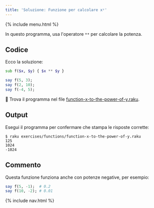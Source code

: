 ```yaml
---
title: 'Soluzione: Funzione per calcolare xʸ'
---
```


{% include menu.html %}

In questo programma, usa l'operatore `**` per calcolare la potenza.

## Codice

Ecco la soluzione:

```raku
sub f($x, $y) { $x ** $y }

say f(5, 3);
say f(2, 10);
say f(-4, 5);
```

🦋 Trova il programma nel file [function-x-to-the-power-of-y.raku](https://github.com/ash/raku-course/blob/master/exercises/functions/function-x-to-the-power-of-y.raku).

## Output

Esegui il programma per confermare che stampa le risposte corrette:

```console
$ raku exercises/functions/function-x-to-the-power-of-y.raku
125
1024
-1024
```

## Commento

Questa funzione funziona anche con potenze negative, per esempio:

```raku
say f(5, -1);  # 0.2
say f(10, -2); # 0.01
```

{% include nav.html %}